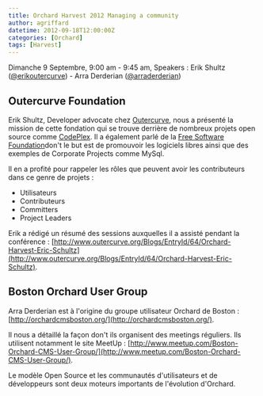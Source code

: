 ```yaml
---
title: Orchard Harvest 2012 Managing a community
author: agriffard
datetime: 2012-09-18T12:00:00Z
categories: [Orchard]
tags: [Harvest]
---
```


Dimanche 9 Septembre, 9:00 am - 9:45 am, Speakers : Erik Shultz ([@erikoutercurve](https://twitter.com/EricOutercurve)) - Arra Derderian ([@arraderderian](https://twitter.com/arraderderian))

## Outercurve Foundation

Erik Shultz, Developer advocate chez [Outercurve](http://www.outercurve.org/), nous a présenté la mission de cette fondation qui se trouve derrière de nombreux projets open source comme [CodePlex](http://www.codeplex.com/). Il a également parlé de la [Free Software Foundation](http://www.fsf.org/)don't le but est de promouvoir les logiciels libres ainsi que des exemples de Corporate Projects comme MySql.

Il en a profité pour rappeler les rôles que peuvent avoir les contributeurs dans ce genre de projets :  

- Utilisateurs  
- Contributeurs  
- Committers  
- Project Leaders

Erik a rédigé un résumé des sessions auxquelles il a assisté pendant la conférence : [http://www.outercurve.org/Blogs/EntryId/64/Orchard-Harvest-Eric-Schultz](http://www.outercurve.org/Blogs/EntryId/64/Orchard-Harvest-Eric-Schultz).

## Boston Orchard User Group

Arra Derderian est à l'origine du groupe utilisateur Orchard de Boston : [http://orchardcmsboston.org/](http://orchardcmsboston.org/).

Il nous a détaillé la façon don't ils organisent des meetings réguliers. Ils utilisent notamment le site MeetUp : [http://www.meetup.com/Boston-Orchard-CMS-User-Group/](http://www.meetup.com/Boston-Orchard-CMS-User-Group/).

Le modèle Open Source et les communautés d'utilisateurs et de développeurs sont deux moteurs importants de l'évolution d'Orchard.
